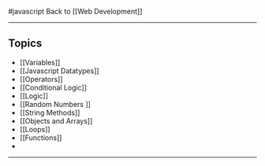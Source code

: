 #javascript
Back to [[Web Development]]
***
## Topics

- [[Variables]]
- [[Javascript Datatypes]]
- [[Operators]]
- [[Conditional Logic]]
- [[Logic]]
- [[Random Numbers ]]
- [[String Methods]]
- [[Objects and Arrays]]
- [[Loops]]
- [[Functions]]
- 
---